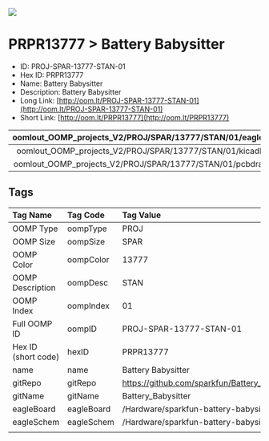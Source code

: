 


  
![][im]
# PRPR13777 > Battery Babysitter

- ID: PROJ-SPAR-13777-STAN-01
- Hex ID: PRPR13777
- Name: Battery Babysitter
- Description: Battery Babysitter
- Long Link: [http://oom.lt/PROJ-SPAR-13777-STAN-01](http://oom.lt/PROJ-SPAR-13777-STAN-01)
- Short Link: [http://oom.lt/PRPR13777](http://oom.lt/PRPR13777)
  

|oomlout_OOMP_projects_V2/PROJ/SPAR/13777/STAN/01/eagleImage.png|oomlout_OOMP_projects_V2/PROJ/SPAR/13777/STAN/01/eagleSchemImage.png|oomlout_OOMP_projects_V2/PROJ/SPAR/13777/STAN/01/kicadPcb3dFront.png|oomlout_OOMP_projects_V2/PROJ/SPAR/13777/STAN/01/kicadPcb3dBack.png|
| :---: | :---: | :---: | :---: |
|oomlout_OOMP_projects_V2/PROJ/SPAR/13777/STAN/01/kicadPcb3d.png|oomlout_OOMP_projects_V2/PROJ/SPAR/13777/STAN/01/bomBack.png|oomlout_OOMP_projects_V2/PROJ/SPAR/13777/STAN/01/bomFront.png|oomlout_OOMP_projects_V2/PROJ/SPAR/13777/STAN/01/pcbdraw.svg|
|oomlout_OOMP_projects_V2/PROJ/SPAR/13777/STAN/01/pcbdrawBack.svg||||

## Tags
  

|Tag Name|Tag Code|Tag Value|
| :--- | :--- | :--- |
|OOMP Type|oompType|PROJ|
|OOMP Size|oompSize|SPAR|
|OOMP Color|oompColor|13777|
|OOMP Description|oompDesc|STAN|
|OOMP Index|oompIndex|01|
|Full OOMP ID|oompID|PROJ-SPAR-13777-STAN-01|
|Hex ID (short code)|hexID|PRPR13777|
|name|name|Battery Babysitter|
|gitRepo|gitRepo|https://github.com/sparkfun/Battery_Babysitter|
|gitName|gitName|Battery_Babysitter|
|eagleBoard|eagleBoard|/Hardware/sparkfun-battery-babysitter.brd|
|eagleSchem|eagleSchem|/Hardware/sparkfun-battery-babysitter.sch|
||||



[im]: PROJ/SPAR/13777/STAN/01/kicadPcb3d_450.png
